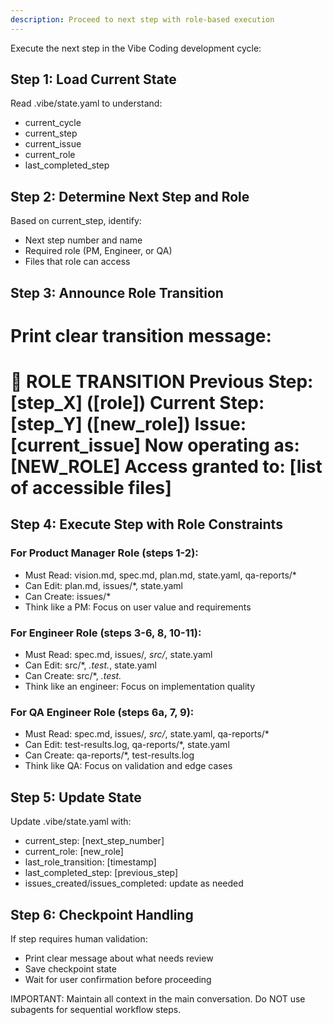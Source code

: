 ```yaml
---
description: Proceed to next step with role-based execution
---
```


Execute the next step in the Vibe Coding development cycle:

## Step 1: Load Current State
Read .vibe/state.yaml to understand:
- current_cycle
- current_step  
- current_issue
- current_role
- last_completed_step

## Step 2: Determine Next Step and Role
Based on current_step, identify:
- Next step number and name
- Required role (PM, Engineer, or QA)
- Files that role can access

## Step 3: Announce Role Transition
Print clear transition message:
========================================
🔄 ROLE TRANSITION
Previous Step: [step_X] ([role])
Current Step:  [step_Y] ([new_role])
Issue:         [current_issue]
Now operating as: [NEW_ROLE]
Access granted to: [list of accessible files]
========================================

## Step 4: Execute Step with Role Constraints

### For Product Manager Role (steps 1-2):
- Must Read: vision.md, spec.md, plan.md, state.yaml, qa-reports/*
- Can Edit: plan.md, issues/*, state.yaml
- Can Create: issues/*
- Think like a PM: Focus on user value and requirements

### For Engineer Role (steps 3-6, 8, 10-11):  
- Must Read: spec.md, issues/*, src/*, state.yaml
- Can Edit: src/*, *.test.*, state.yaml
- Can Create: src/*, *.test.*
- Think like an engineer: Focus on implementation quality

### For QA Engineer Role (steps 6a, 7, 9):
- Must Read: spec.md, issues/*, src/*, state.yaml, qa-reports/*
- Can Edit: test-results.log, qa-reports/*, state.yaml
- Can Create: qa-reports/*, test-results.log
- Think like QA: Focus on validation and edge cases

## Step 5: Update State
Update .vibe/state.yaml with:
- current_step: [next_step_number]
- current_role: [new_role]
- last_role_transition: [timestamp]
- last_completed_step: [previous_step]
- issues_created/issues_completed: update as needed

## Step 6: Checkpoint Handling
If step requires human validation:
- Print clear message about what needs review
- Save checkpoint state
- Wait for user confirmation before proceeding

IMPORTANT: Maintain all context in the main conversation. Do NOT use subagents for sequential workflow steps.
